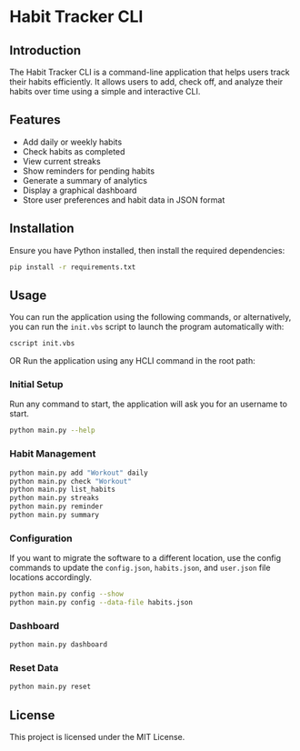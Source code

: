 # Habit Tracker CLI

## Introduction
The Habit Tracker CLI is a command-line application that helps users track their habits efficiently. It allows users to add, check off, and analyze their habits over time using a simple and interactive CLI.

## Features
- Add daily or weekly habits
- Check habits as completed
- View current streaks
- Show reminders for pending habits
- Generate a summary of analytics
- Display a graphical dashboard
- Store user preferences and habit data in JSON format

## Installation

Ensure you have Python installed, then install the required dependencies:
```sh
pip install -r requirements.txt
```

## Usage
You can run the application using the following commands, or alternatively, you can run the `init.vbs` script to launch the program automatically with:

```sh
cscript init.vbs
```

OR Run the application using any HCLI command in the root path:

### Initial Setup

Run any command to start, the application will ask you for an username to start.

```sh
python main.py --help
```

### Habit Management
```sh
python main.py add "Workout" daily
python main.py check "Workout"
python main.py list_habits
python main.py streaks
python main.py reminder
python main.py summary
```

### Configuration
If you want to migrate the software to a different location, use the config commands to update the `config.json`, `habits.json`, and `user.json` file locations accordingly.

```sh
python main.py config --show
python main.py config --data-file habits.json
```

### Dashboard
```sh
python main.py dashboard
```

### Reset Data
```sh
python main.py reset
```

## License
This project is licensed under the MIT License.
